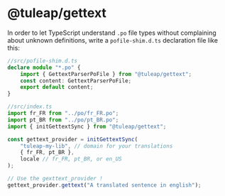 # @tuleap/gettext

In order to let TypeScript understand `.po` file types without complaining about unknown definitions,
write a `pofile-shim.d.ts` declaration file like this:

```typescript
//src/pofile-shim.d.ts
declare module "*.po" {
    import { GettextParserPoFile } from "@tuleap/gettext";
    const content: GettextParserPoFile;
    export default content;
}
```

```typescript
//src/index.ts
import fr_FR from "../po/fr_FR.po";
import pt_BR from "../po/pt_BR.po";
import { initGettextSync } from "@tuleap/gettext";

const gettext_provider = initGettextSync(
    "tuleap-my-lib", // domain for your translations
    { fr_FR, pt_BR },
    locale // fr_FR, pt_BR, or en_US
);

// Use the gexttext_provider !
gettext_provider.gettext("A translated sentence in english");
```
